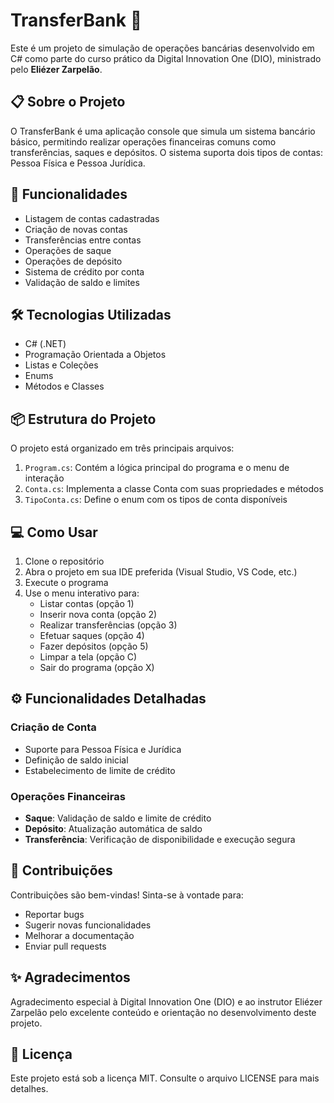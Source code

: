 # TransferBank 🏦

Este é um projeto de simulação de operações bancárias desenvolvido em C# como parte do curso prático da Digital Innovation One (DIO), ministrado pelo **Eliézer Zarpelão**.

## 📋 Sobre o Projeto

O TransferBank é uma aplicação console que simula um sistema bancário básico, permitindo realizar operações financeiras comuns como transferências, saques e depósitos. O sistema suporta dois tipos de contas: Pessoa Física e Pessoa Jurídica.

## 🚀 Funcionalidades

- Listagem de contas cadastradas
- Criação de novas contas
- Transferências entre contas
- Operações de saque
- Operações de depósito
- Sistema de crédito por conta
- Validação de saldo e limites

## 🛠️ Tecnologias Utilizadas

- C# (.NET)
- Programação Orientada a Objetos
- Listas e Coleções
- Enums
- Métodos e Classes

## 📦 Estrutura do Projeto

O projeto está organizado em três principais arquivos:

1. `Program.cs`: Contém a lógica principal do programa e o menu de interação
2. `Conta.cs`: Implementa a classe Conta com suas propriedades e métodos
3. `TipoConta.cs`: Define o enum com os tipos de conta disponíveis

## 💻 Como Usar

1. Clone o repositório
2. Abra o projeto em sua IDE preferida (Visual Studio, VS Code, etc.)
3. Execute o programa
4. Use o menu interativo para:
   - Listar contas (opção 1)
   - Inserir nova conta (opção 2)
   - Realizar transferências (opção 3)
   - Efetuar saques (opção 4)
   - Fazer depósitos (opção 5)
   - Limpar a tela (opção C)
   - Sair do programa (opção X)

## ⚙️ Funcionalidades Detalhadas

### Criação de Conta
- Suporte para Pessoa Física e Jurídica
- Definição de saldo inicial
- Estabelecimento de limite de crédito

### Operações Financeiras
- **Saque**: Validação de saldo e limite de crédito
- **Depósito**: Atualização automática de saldo
- **Transferência**: Verificação de disponibilidade e execução segura

## 🤝 Contribuições

Contribuições são bem-vindas! Sinta-se à vontade para:
- Reportar bugs
- Sugerir novas funcionalidades
- Melhorar a documentação
- Enviar pull requests

## ✨ Agradecimentos

Agradecimento especial à Digital Innovation One (DIO) e ao instrutor Eliézer Zarpelão pelo excelente conteúdo e orientação no desenvolvimento deste projeto.

## 📝 Licença

Este projeto está sob a licença MIT. Consulte o arquivo LICENSE para mais detalhes.
